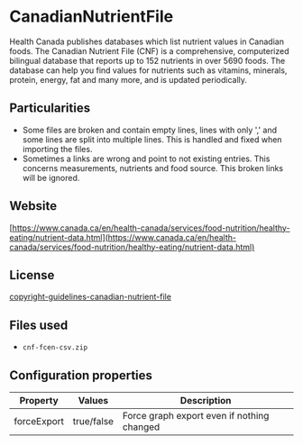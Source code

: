 # CanadianNutrientFile

Health Canada publishes databases which list nutrient values in Canadian foods. The Canadian Nutrient File (CNF) is a comprehensive, computerized bilingual database that reports up to 152 nutrients in over 5690 foods. The database can help you find values for nutrients such as vitamins, minerals, protein, energy, fat and many more, and is updated periodically.

## Particularities

  * Some files are broken and contain empty lines, lines with only ',' and some lines are split into multiple lines. This is handled and fixed when importing the files.
  * Sometimes a links are wrong and point to not existing entries. This concerns measurements, nutrients and food source. This broken links will be ignored.

## Website

[https://www.canada.ca/en/health-canada/services/food-nutrition/healthy-eating/nutrient-data.html](https://www.canada.ca/en/health-canada/services/food-nutrition/healthy-eating/nutrient-data.html)

## License

[copyright-guidelines-canadian-nutrient-file](https://www.canada.ca/en/health-canada/services/food-nutrition/healthy-eating/nutrient-data/copyright-guidelines-canadian-nutrient-file.html)

## Files used

  * `cnf-fcen-csv.zip`

## Configuration properties

| Property    | Values     | Description                                |
|-------------|------------|--------------------------------------------|
| forceExport | true/false | Force graph export even if nothing changed |
